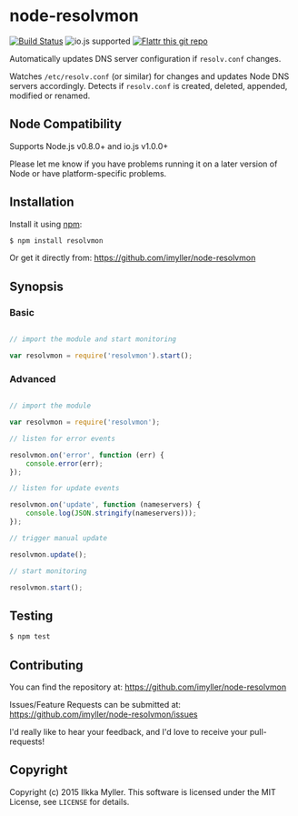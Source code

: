 node-resolvmon
==============
[![Build Status](https://travis-ci.org/imyller/node-resolvmon.svg)](https://travis-ci.org/imyller/node-resolvmon)
![io.js supported](https://img.shields.io/badge/io.js-supported-green.svg?style=flat)
[![Flattr this git repo](http://api.flattr.com/button/flattr-badge-large.png)](https://flattr.com/submit/auto?user_id=imyller&url=https://github.com/imyller/node-resolvmon&title=node-resolvmon&language=&tags=github&category=software)

Automatically updates DNS server configuration if `resolv.conf` changes.

Watches `/etc/resolv.conf` (or similar) for changes and updates Node DNS servers accordingly.
Detects if `resolv.conf` is created, deleted, appended, modified or renamed.

Node Compatibility
---------------------

Supports Node.js v0.8.0+ and io.js v1.0.0+

Please let me know if you have problems running it on a later version of Node or
have platform-specific problems.

Installation
------------

Install it using [npm](http://github.com/isaacs/npm):

```sh
$ npm install resolvmon
```

Or get it directly from:
https://github.com/imyller/node-resolvmon

Synopsis
--------

### Basic

```javascript

// import the module and start monitoring

var resolvmon = require('resolvmon').start();

```

### Advanced

```javascript

// import the module

var resolvmon = require('resolvmon');

// listen for error events

resolvmon.on('error', function (err) {
	console.error(err);
});

// listen for update events

resolvmon.on('update', function (nameservers) {
	console.log(JSON.stringify(nameservers)));
});

// trigger manual update

resolvmon.update();

// start monitoring

resolvmon.start();

```

Testing
-------

```sh
$ npm test
```

Contributing
------------

You can find the repository at:
https://github.com/imyller/node-resolvmon

Issues/Feature Requests can be submitted at:
https://github.com/imyller/node-resolvmon/issues

I'd really like to hear your feedback, and I'd love to receive your
pull-requests!

Copyright
---------

Copyright (c) 2015 Ilkka Myller. This software is licensed
under the MIT License, see `LICENSE` for details.
